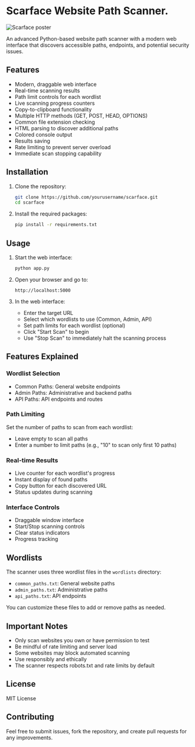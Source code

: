# Scarface Website Path Scanner.

![Scarface poster](https://image.tmdb.org/t/p/original/iQ5ztdjvteGeboxtmRdXEChJOHh.jpg)

An advanced Python-based website path scanner with a modern web interface that discovers accessible paths, endpoints, and potential security issues.

## Features

- Modern, draggable web interface
- Real-time scanning results
- Path limit controls for each wordlist
- Live scanning progress counters
- Copy-to-clipboard functionality
- Multiple HTTP methods (GET, POST, HEAD, OPTIONS)
- Common file extension checking
- HTML parsing to discover additional paths
- Colored console output
- Results saving
- Rate limiting to prevent server overload
- Immediate scan stopping capability

## Installation

1. Clone the repository:
   ```bash
   git clone https://github.com/yourusername/scarface.git
   cd scarface
   ```

2. Install the required packages:
   ```bash
   pip install -r requirements.txt
   ```

## Usage

1. Start the web interface:
   ```bash
   python app.py
   ```

2. Open your browser and go to:
   ```
   http://localhost:5000
   ```

3. In the web interface:
   - Enter the target URL
   - Select which wordlists to use (Common, Admin, API)
   - Set path limits for each wordlist (optional)
   - Click "Start Scan" to begin
   - Use "Stop Scan" to immediately halt the scanning process

## Features Explained

### Wordlist Selection
- Common Paths: General website endpoints
- Admin Paths: Administrative and backend paths
- API Paths: API endpoints and routes

### Path Limiting
Set the number of paths to scan from each wordlist:
- Leave empty to scan all paths
- Enter a number to limit paths (e.g., "10" to scan only first 10 paths)

### Real-time Results
- Live counter for each wordlist's progress
- Instant display of found paths
- Copy button for each discovered URL
- Status updates during scanning

### Interface Controls
- Draggable window interface
- Start/Stop scanning controls
- Clear status indicators
- Progress tracking

## Wordlists

The scanner uses three wordlist files in the `wordlists` directory:
- `common_paths.txt`: General website paths
- `admin_paths.txt`: Administrative paths
- `api_paths.txt`: API endpoints

You can customize these files to add or remove paths as needed.

## Important Notes

- Only scan websites you own or have permission to test
- Be mindful of rate limiting and server load
- Some websites may block automated scanning
- Use responsibly and ethically
- The scanner respects robots.txt and rate limits by default

## License

MIT License

## Contributing

Feel free to submit issues, fork the repository, and create pull requests for any improvements.
